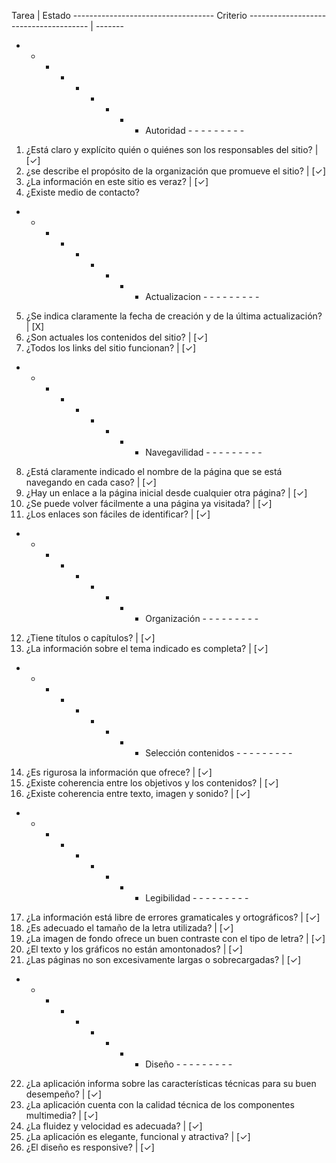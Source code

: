 Tarea                                                                                   | Estado
-----------------------------------  Criterio  --------------------------------------   | -------
- - - - - - - - - Autoridad - - - - - - - - -

1. ¿Está claro y explícito quién o quiénes son los responsables del sitio?              | [✓]
2. ¿se describe el propósito de la organización que promueve el sitio?                  | [✓]
3. ¿La información en este sitio es veraz?                                              | [✓]
4. ¿Existe medio de contacto? 

- - - - - - - - - Actualizacion - - - - - - - - -

5. ¿Se indica claramente la fecha de creación y de la última actualización?             | [X]
6. ¿Son actuales los contenidos del sitio?                                              | [✓]
7. ¿Todos los links del sitio funcionan?                                                | [✓]

- - - - - - - - - Navegavilidad - - - - - - - - -

8. ¿Está claramente indicado el nombre de la página que se está navegando en cada caso? | [✓]
9. ¿Hay un enlace a la página inicial desde cualquier otra página?                      | [✓]
10. ¿Se puede volver fácilmente a una página ya visitada?                               | [✓]
11. ¿Los enlaces son fáciles de identificar?                                            | [✓]

- - - - - - - - - Organización - - - - - - - - -

12. ¿Tiene títulos o capítulos?                                                         | [✓]
13. ¿La información sobre el tema indicado es completa?                                 | [✓]

- - - - - - - - - Selección contenidos - - - - - - - - -

14. ¿Es rigurosa la información que ofrece?                                             | [✓]
15. ¿Existe coherencia entre los objetivos y los contenidos?                            | [✓]
16. ¿Existe coherencia entre texto, imagen y sonido?                                    | [✓]

- - - - - - - - - Legibilidad - - - - - - - - -

17. ¿La información está libre de errores gramaticales y ortográficos?                  | [✓]
18. ¿Es adecuado el tamaño de la letra utilizada?                                       | [✓]
19. ¿La imagen de fondo ofrece un buen contraste con el tipo de letra?                  | [✓]
20. ¿El texto y los gráficos no están amontonados?                                      | [✓]
21. ¿Las páginas no son excesivamente largas o sobrecargadas?                           | [✓]

- - - - - - - - - Diseño - - - - - - - - -  

22. ¿La aplicación informa sobre las características técnicas para su buen desempeño?   | [✓]
23. ¿La aplicación cuenta con la calidad técnica de los componentes multimedia?         | [✓]
24. ¿La fluidez y velocidad es adecuada?                                                | [✓]
25. ¿La aplicación es elegante, funcional y atractiva?                                  | [✓]
26. ¿El diseño es responsive?                                                           | [✓]
